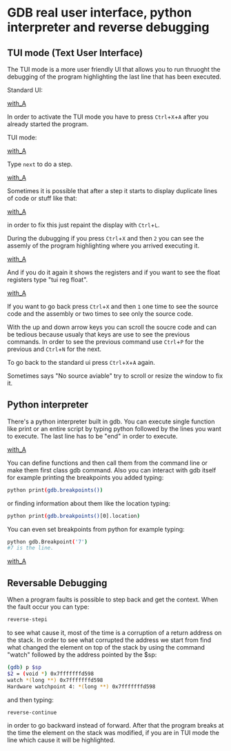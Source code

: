 # GDB real user interface, python interpreter and reverse debugging
												 
## TUI mode (Text User Interface)

The TUI mode is a more user friendly UI that allows you to run thruoght the debugging of the program highlighting the last line that has been executed.

Standard UI:

[with_A](images/gdb1.png)

In order to activate the TUI mode you have to press ```Ctrl```+```X```+```A``` after you already started the program.

TUI mode:

[with_A](images/gdb2.png)

Type ``` next ``` to do a step.

[with_A](images/gdb3.png)

Sometimes it is possible that after a step it starts to display duplicate lines of code or stuff like that: 

[with_A](images/gdb4.png)

in order to fix this just repaint the display with ```Ctrl```+```L```.

During the dubugging if you press ```Ctrl```+```X``` and then ```2```  you can see the assemly of the program highlighting where you arrived executing it.

[with_A](images/gdb5.png)

And if you do it again it shows the registers and if you want to see the float registers type "tui reg float".

[with_A](images/gdb6.png)

If you want to go back press ```Ctrl```+```X``` and then ```1``` one time to see the source code and the assembly or two times to see only the source code. 

With the up and down arrow keys you can scroll the soucre code and can be tedious because usualy that keys are use to see the previous commands. In order to see the previous command use ```Ctrl```+```P``` for the previous and ```Ctrl```+```N``` for the next.

To go back to the standard ui press ```Ctrl```+```X```+```A``` again.

Sometimes says "No source aviable" try to scroll or resize the window to fix it.

## Python interpreter

There's a python interpreter built in gdb. You can execute single function like print or an entire script by typing python followed by the lines you want to execute. The last line has to be "end" in order to execute.

[with_A](images/gdb7.png)

You can define functions and then call them from the command line or make them first class gdb command.
Also you can interact with gdb itself for example printing the breakpoints you added typing:

```sh
python print(gdb.breakpoints())
```
or finding information about them like the location typing:

```sh
python print(gdb.breakpoints()[0].location)
```
You can even set breakpoints from python for example typing:

```sh
python gdb.Breakpoint('7')
#7 is the line. 
```
[with_A](images/gdb8.png)

## Reversable Debugging

When a program faults is possible to step back and get the context. When the fault occur you can type:

```sh
reverse-stepi
```
to see what cause it, most of the time is a corruption of a return address on the stack. In order to see what corrupted the address we start from find what changed the element on top of the stack by using the command "watch" followed by the address pointed by the $sp:

```sh
(gdb) p	$sp
$2 = (void *) 0x7fffffffd598
watch *(long **) 0x7fffffffd598
Hardware watchpoint 4: *(long **) 0x7fffffffd598
```
and then typing:
 
```sh
reverse-continue
```
in order to go backward instead of forward. After that the program breaks at the time the element on the stack was modified, if you are in TUI mode the line which cause it will be highlighted.  
